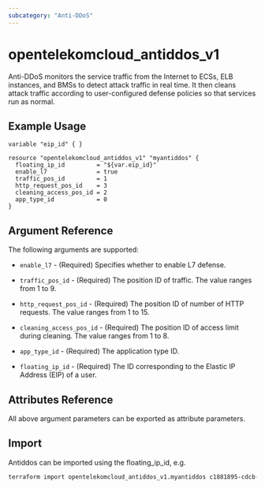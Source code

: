 ```yaml
---
subcategory: "Anti-DDoS"
---
```


# opentelekomcloud_antiddos_v1

Anti-DDoS monitors the service traffic from the Internet to ECSs, ELB instances, and BMSs to detect attack traffic in real time. It then cleans attack traffic according to user-configured defense policies so that services run as normal.

## Example Usage

```hcl
variable "eip_id" { }
  
resource "opentelekomcloud_antiddos_v1" "myantiddos" {
  floating_ip_id         = "${var.eip_id}"
  enable_l7              = true
  traffic_pos_id         = 1
  http_request_pos_id    = 3
  cleaning_access_pos_id = 2
  app_type_id            = 0
}
```

## Argument Reference

The following arguments are supported:

* `enable_l7` - (Required) Specifies whether to enable L7 defense.

* `traffic_pos_id` - (Required) The position ID of traffic. The value ranges from 1 to 9.

* `http_request_pos_id` - (Required) The position ID of number of HTTP requests. The value ranges from 1 to 15.

* `cleaning_access_pos_id` - (Required) The position ID of access limit during cleaning. The value ranges from 1 to 8.

* `app_type_id` - (Required) The application type ID. 

* `floating_ip_id` - (Required) The ID corresponding to the Elastic IP Address (EIP) of a user.

## Attributes Reference

All above argument parameters can be exported as attribute parameters.

## Import

Antiddos can be imported using the floating_ip_id, e.g.

```sh
terraform import opentelekomcloud_antiddos_v1.myantiddos c1881895-cdcb-4d23-96cb-032e6a3ee667
```
